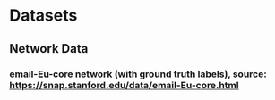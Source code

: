 # Datasets

## Network Data
### email-Eu-core network (with ground truth labels), source: https://snap.stanford.edu/data/email-Eu-core.html

